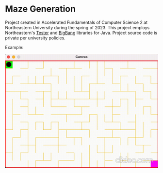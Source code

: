 # Maze Generation

Project created in Accelerated Fundamentals of Computer Science 2 at Northeastern University during the spring of 2023. This project employs Northeastern's [Tester](https://course.ccs.neu.edu/cs2510asp22/tester-doc.html) and [BigBang](https://course.ccs.neu.edu/cs2510h/image-doc.html) libraries for Java. Project source code is private per university policies.

Example:

![](https://github.com/SilverWWW/maze-generation/blob/main/MazeExample.gif)
